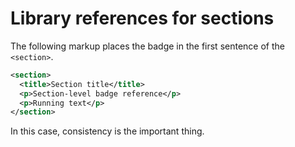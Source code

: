 # Library references for sections

The following markup places the badge in the first sentence of the `<section>`.

```xml
<section>
  <title>Section title</title>
  <p>Section-level badge reference</p>
  <p>Running text</p>
</section>
```
In this case, consistency is the important thing.